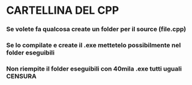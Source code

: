 # CARTELLINA DEL CPP

### Se volete fa qualcosa create un folder per il source (file.cpp)

### Se lo compilate e create il .exe mettetelo possibilmente nel folder eseguibili

### Non riempite il folder eseguibili con 40mila .exe tutti uguali CENSURA